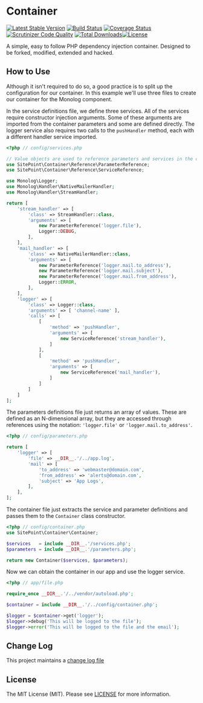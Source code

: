 # Container

[![Latest Stable Version](https://poser.pugx.org/sitepoint/container/v/stable)](https://packagist.org/packages/sitepoint/container)
[![Build Status](https://travis-ci.org/sitepoint/container.svg?branch=master)](https://travis-ci.org/sitepoint/container)
[![Coverage Status](https://coveralls.io/repos/sitepoint/Container/badge.svg?branch=master&service=github)](https://coveralls.io/github/sitepoint/Container?branch=master)
[![Scrutinizer Code Quality](https://scrutinizer-ci.com/g/sitepoint/Container/badges/quality-score.png?b=master)](https://scrutinizer-ci.com/g/sitepoint/Container/?branch=master)
[![Total Downloads](https://poser.pugx.org/sitepoint/container/downloads)](https://packagist.org/packages/sitepoint/container)[![License](https://poser.pugx.org/sitepoint/container/license)](https://packagist.org/packages/sitepoint/container)

A simple, easy to follow PHP dependency injection container. Designed to be forked, modified, extended and hacked.

## How to Use

Although it isn't required to do so, a good practice is to split up the configuration for our container. In this example we'll use three files to create our container for the Monolog component.

In the service definitions file, we define three services. All of the services require constructor injection arguments. Some of these arguments are imported from the container parameters and some are defined directly. The logger service also requires two calls to the `pushHandler` method, each with a different handler service imported. 
```PHP
<?php // config/services.php

// Value objects are used to reference parameters and services in the container
use SitePoint\Container\Reference\ParameterReference;
use SitePoint\Container\Reference\ServiceReference;

use Monolog\Logger;
use Monolog\Handler\NativeMailerHandler;
use Monolog\Handler\StreamHandler;

return [
    'stream_handler' => [
        'class' => StreamHandler::class,
        'arguments' => [
            new ParameterReference('logger.file'),
            Logger::DEBUG,
        ],
    ],
    'mail_handler' => [
        'class' => NativeMailerHandler::class,
        'arguments' => [
            new ParameterReference('logger.mail.to_address'),
            new ParameterReference('logger.mail.subject'),
            new ParameterReference('logger.mail.from_address'),
            Logger::ERROR,
        ],
    ],
    'logger' => [
        'class' => Logger::class,
        'arguments' => [ 'channel-name' ],
        'calls' => [
            [
                'method' => 'pushHandler',
                'arguments' => [
                    new ServiceReference('stream_handler'),
                ]
            ],
            [
                'method' => 'pushHandler',
                'arguments' => [
                    new ServiceReference('mail_handler'),
                ]
            ]
        ]
    ]
];
```

The parameters definitions file just returns an array of values. These are defined as an N-dimensional array, but they are accessed through references using the notation: `'logger.file'` or `'logger.mail.to_address'`.

```PHP
<?php // config/parameters.php

return [
    'logger' => [
        'file' => __DIR__.'/../app.log',
        'mail' => [
            'to_address' => 'webmaster@domain.com',
            'from_address' => 'alerts@domain.com',
            'subject' => 'App Logs',
        ],
    ],
];
```

The container file just extracts the service and parameter definitions and passes them to the `Container` class constructor.

```PHP
<?php // config/container.php
use SitePoint\Container\Container;

$services   = include __DIR__.'/services.php';
$parameters = include __DIR__.'/parameters.php';

return new Container($services, $parameters);
```

Now we can obtain the container in our app and use the logger service.

```PHP
<?php // app/file.php

require_once __DIR__.'/../vendor/autoload.php';

$container = include __DIR__.'/../config/container.php';

$logger = $container->get('logger');
$logger->debug('This will be logged to the file');
$logger->error('This will be logged to the file and the email');
```

## Change Log

This project maintains a [change log file](CHANGELOG.md)

## License

The MIT License (MIT). Please see [LICENSE](LICENSE) for more information.
